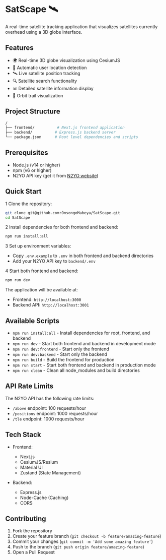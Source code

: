 # SatScape 🛰️

A real-time satellite tracking application that visualizes satellites currently overhead using a 3D globe interface.

## Features

- 🌍 Real-time 3D globe visualization using CesiumJS
- 📍 Automatic user location detection
- 🛰️ Live satellite position tracking
- 🔍 Satellite search functionality
- 📊 Detailed satellite information display
- 🌠 Orbit trail visualization

## Project Structure

```bash
/
├── frontend/          # Next.js frontend application
├── backend/          # Express.js backend server
└── package.json      # Root level dependencies and scripts
```

## Prerequisites

- Node.js (v14 or higher)
- npm (v6 or higher)
- N2YO API key (get it from [N2YO website](https://www.n2yo.com/api/))

## Quick Start

1 Clone the repository:

```bash
git clone git@github.com:OnsongoMabeya/SatScape.git
cd SatScape
```

2 Install dependencies for both frontend and backend:

```bash
npm run install:all
```

3 Set up environment variables:

- Copy `.env.example` to `.env` in both frontend and backend directories
- Add your N2YO API key to `backend/.env`

4 Start both frontend and backend:

```bash
npm run dev
```

The application will be available at:

- Frontend: `http://localhost:3000`
- Backend API: `http://localhost:3001`

## Available Scripts

- `npm run install:all` - Install dependencies for root, frontend, and backend
- `npm run dev` - Start both frontend and backend in development mode
- `npm run dev:frontend` - Start only the frontend
- `npm run dev:backend` - Start only the backend
- `npm run build` - Build the frontend for production
- `npm run start` - Start both frontend and backend in production mode
- `npm run clean` - Clean all node_modules and build directories

## API Rate Limits

The N2YO API has the following rate limits:

- `/above` endpoint: 100 requests/hour
- `/positions` endpoint: 1000 requests/hour
- `/tle` endpoint: 1000 requests/hour

## Tech Stack

- Frontend:
  - Next.js
  - CesiumJS/Resium
  - Material UI
  - Zustand (State Management)

- Backend:
  - Express.js
  - Node-Cache (Caching)
  - CORS

## Contributing

1. Fork the repository
2. Create your feature branch (`git checkout -b feature/amazing-feature`)
3. Commit your changes (`git commit -m 'Add some amazing feature'`)
4. Push to the branch (`git push origin feature/amazing-feature`)
5. Open a Pull Request
